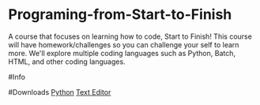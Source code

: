 # Programing-from-Start-to-Finish
A course that focuses on learning how to code, Start to Finish! This course will have homework/challenges so you can challenge your self to learn more. We'll explore multiple coding languages such as Python, Batch, HTML, and other coding languages. 

#Info

#Downloads
[Python](https://www.python.org/ "Python's Homepage")
[Text Editor](https://atom.io/ "Atom's Homepage")
